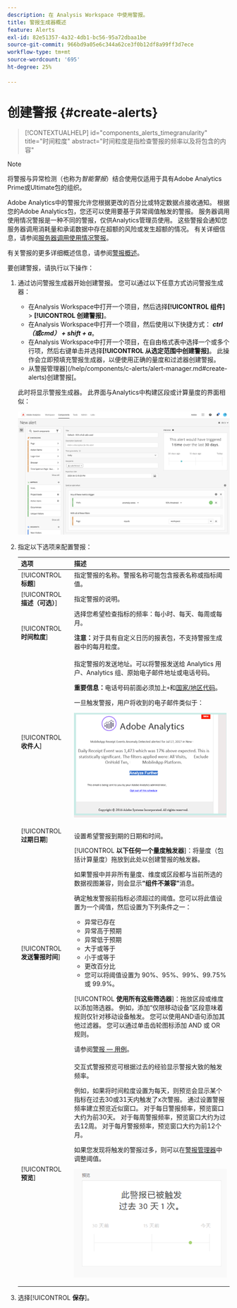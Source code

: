 ```yaml
---
description: 在 Analysis Workspace 中使用警报。
title: 警报生成器概述
feature: Alerts
exl-id: 82e51357-4a32-4db1-bc56-95a72dbaa1be
source-git-commit: 966bd9a05e6c344a62ce3f0b12df8a99ff3d7ece
workflow-type: tm+mt
source-wordcount: '695'
ht-degree: 25%

---
```


# 创建警报 {#create-alerts}

<!-- markdownlint-disable MD034 -->

>[!CONTEXTUALHELP]
>id="components_alerts_timegranularity"
>title="时间粒度"
>abstract="时间粒度是指检查警报的频率以及将包含的内容"

<!-- markdownlint-enable MD034 -->

>[!NOTE]
>
>将警报与异常检测（也称为&#x200B;_智能警报_）结合使用仅适用于具有Adobe Analytics Prime或Ultimate包的组织。

Adobe Analytics中的警报允许您根据更改的百分比或特定数据点接收通知。 根据您的Adobe Analytics包，您还可以使用要基于异常阈值触发的警报。 服务器调用使用情况警报是一种不同的警报，仅供Analytics管理员使用。 这些警报会通知您服务器调用消耗量和承诺数据中存在超额的风险或发生超额的情况。 有关详细信息，请参阅[服务器调用使用情况警报](/help/admin/admin/c-server-call-usage/scu-alerts.md)。

有关警报的更多详细概述信息，请参阅[警报概述](/help/components/c-alerts/intellligent-alerts.md)。

要创建警报，请执行以下操作：

1. 通过访问警报生成器开始创建警报。 您可以通过以下任意方式访问警报生成器：

   * 在Analysis Workspace中打开一个项目，然后选择&#x200B;**[!UICONTROL 组件]** > **[!UICONTROL 创建警报]**。
   * 在Analysis Workspace中打开一个项目，然后使用以下快捷方式： ***ctrl （或cmd） + shift + a***。
   * 在Analysis Workspace中打开一个项目，在自由格式表中选择一个或多个行项，然后右键单击并选择&#x200B;**[!UICONTROL 从选定范围中创建警报]**。 此操作会立即预填充警报生成器，以便使用正确的量度和过滤器创建警报。
   * 从警报管理器](/help/components/c-alerts/alert-manager.md#create-alerts)创建警报[。

   此时将显示警报生成器。 此界面与Analytics中构建区段或计算量度的界面相似：

   ![](assets/alert-builder.png)

1. 指定以下选项来配置警报：

   | 选项 | 描述 |
   |---------|----------|
   | [!UICONTROL **标题**] | 指定警报的名称。警报名称可能包含报表名称或指标阈值。 |
   | [!UICONTROL **描述（可选）**] | 指定警报的说明。 |
   | [!UICONTROL **时间粒度**] | 选择您希望检查指标的频率：每小时、每天、每周或每月。<p><b>注意：</b>对于具有自定义日历的报表包，不支持警报生成器中的每月粒度。<!--true?--></p> |
   | [!UICONTROL **收件人**] | 指定警报的发送地址。可以将警报发送给 Analytics 用户、Analytics 组、原始电子邮件地址或电话号码。<p><b>重要信息：</b>电话号码前面必须加上`+`和[国家/地区代码](https://countrycode.org/)。</p><p>一旦触发警报，用户将收到的电子邮件类似于：</p><p>![](assets/alerts-email.PNG)</p> |
   | [!UICONTROL **过期日期**] | 设置希望警报到期的日期和时间。 |
   | [!UICONTROL **发送警报时间**] | [!UICONTROL **以下任何一个量度触发器**]：将量度（包括计算量度）拖放到此处以创建警报的触发器。<p>如果警报中并非所有量度、维度或区段都与当前所选的数据视图兼容，则会显示&#x200B;**“组件不兼容”**&#x200B;消息。</p><p>确定触发警报前指标必须超过的阈值。您可以将此值设置为一个阈值，然后设置为下列条件之一：</p><ul><li>异常已存在</li><li>异常高于预期</li><li>异常低于预期</li><li>大于或等于</li><li>小于或等于</li><li>更改百分比</li><li>您可以将阈值设置为 90%、95%、99%、99.75% 或 99.9%。</li></ul><p>[!UICONTROL **使用所有这些筛选器**]：拖放区段或维度以添加筛选器。 例如，添加“仅限移动设备”区段意味着规则仅针对移动设备触发。 您可以使用AND语句添加其他过滤器。 您可以通过单击齿轮图标添加 AND 或 OR 规则。</p><p>请参阅[警报 — 用例](/help/components/c-alerts/alerts-use-cases.md)。</p> |
   | [!UICONTROL **预览**] | 交互式警报预览可根据过去的经验显示警报大致的触发频率。<p>例如，如果将时间粒度设置为每天，则预览会显示某个指标在过去30或31天内触发了x次警报。 通过设置警报频率建立预览近似窗口。 对于每日警报频率，预览窗口大约为前30天。 对于每周警报频率，预览窗口大约为过去12周。 对于每月警报频率，预览窗口大约为前12个月。</p><p>如果您发现将触发的警报过多，则可以在[警报管理器](/help/components/c-alerts/alert-manager.md)中调整阈值。</p><p>![](assets/alert_preview.png)</p> |

1. 选择&#x200B;[!UICONTROL **保存**]。
